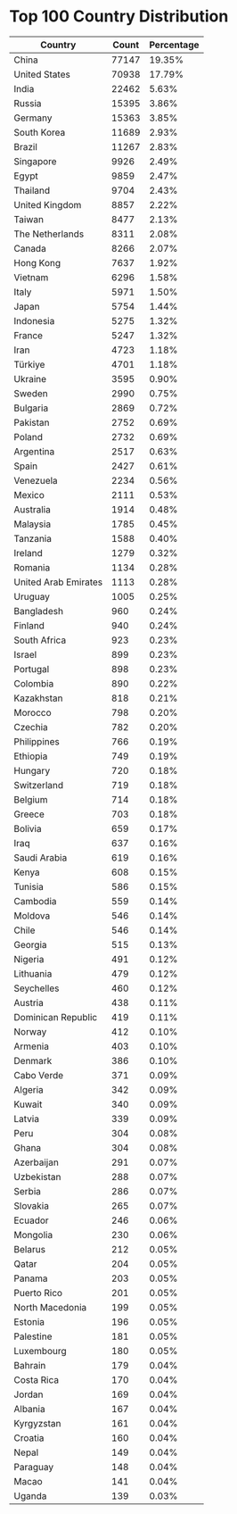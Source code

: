 # Top 100 Country Distribution
| Country | Count | Percentage |
|----|----|----|
| China | 77147 | 19.35% |
| United States | 70938 | 17.79% |
| India | 22462 | 5.63% |
| Russia | 15395 | 3.86% |
| Germany | 15363 | 3.85% |
| South Korea | 11689 | 2.93% |
| Brazil | 11267 | 2.83% |
| Singapore | 9926 | 2.49% |
| Egypt | 9859 | 2.47% |
| Thailand | 9704 | 2.43% |
| United Kingdom | 8857 | 2.22% |
| Taiwan | 8477 | 2.13% |
| The Netherlands | 8311 | 2.08% |
| Canada | 8266 | 2.07% |
| Hong Kong | 7637 | 1.92% |
| Vietnam | 6296 | 1.58% |
| Italy | 5971 | 1.50% |
| Japan | 5754 | 1.44% |
| Indonesia | 5275 | 1.32% |
| France | 5247 | 1.32% |
| Iran | 4723 | 1.18% |
| Türkiye | 4701 | 1.18% |
| Ukraine | 3595 | 0.90% |
| Sweden | 2990 | 0.75% |
| Bulgaria | 2869 | 0.72% |
| Pakistan | 2752 | 0.69% |
| Poland | 2732 | 0.69% |
| Argentina | 2517 | 0.63% |
| Spain | 2427 | 0.61% |
| Venezuela | 2234 | 0.56% |
| Mexico | 2111 | 0.53% |
| Australia | 1914 | 0.48% |
| Malaysia | 1785 | 0.45% |
| Tanzania | 1588 | 0.40% |
| Ireland | 1279 | 0.32% |
| Romania | 1134 | 0.28% |
| United Arab Emirates | 1113 | 0.28% |
| Uruguay | 1005 | 0.25% |
| Bangladesh | 960 | 0.24% |
| Finland | 940 | 0.24% |
| South Africa | 923 | 0.23% |
| Israel | 899 | 0.23% |
| Portugal | 898 | 0.23% |
| Colombia | 890 | 0.22% |
| Kazakhstan | 818 | 0.21% |
| Morocco | 798 | 0.20% |
| Czechia | 782 | 0.20% |
| Philippines | 766 | 0.19% |
| Ethiopia | 749 | 0.19% |
| Hungary | 720 | 0.18% |
| Switzerland | 719 | 0.18% |
| Belgium | 714 | 0.18% |
| Greece | 703 | 0.18% |
| Bolivia | 659 | 0.17% |
| Iraq | 637 | 0.16% |
| Saudi Arabia | 619 | 0.16% |
| Kenya | 608 | 0.15% |
| Tunisia | 586 | 0.15% |
| Cambodia | 559 | 0.14% |
| Moldova | 546 | 0.14% |
| Chile | 546 | 0.14% |
| Georgia | 515 | 0.13% |
| Nigeria | 491 | 0.12% |
| Lithuania | 479 | 0.12% |
| Seychelles | 460 | 0.12% |
| Austria | 438 | 0.11% |
| Dominican Republic | 419 | 0.11% |
| Norway | 412 | 0.10% |
| Armenia | 403 | 0.10% |
| Denmark | 386 | 0.10% |
| Cabo Verde | 371 | 0.09% |
| Algeria | 342 | 0.09% |
| Kuwait | 340 | 0.09% |
| Latvia | 339 | 0.09% |
| Peru | 304 | 0.08% |
| Ghana | 304 | 0.08% |
| Azerbaijan | 291 | 0.07% |
| Uzbekistan | 288 | 0.07% |
| Serbia | 286 | 0.07% |
| Slovakia | 265 | 0.07% |
| Ecuador | 246 | 0.06% |
| Mongolia | 230 | 0.06% |
| Belarus | 212 | 0.05% |
| Qatar | 204 | 0.05% |
| Panama | 203 | 0.05% |
| Puerto Rico | 201 | 0.05% |
| North Macedonia | 199 | 0.05% |
| Estonia | 196 | 0.05% |
| Palestine | 181 | 0.05% |
| Luxembourg | 180 | 0.05% |
| Bahrain | 179 | 0.04% |
| Costa Rica | 170 | 0.04% |
| Jordan | 169 | 0.04% |
| Albania | 167 | 0.04% |
| Kyrgyzstan | 161 | 0.04% |
| Croatia | 160 | 0.04% |
| Nepal | 149 | 0.04% |
| Paraguay | 148 | 0.04% |
| Macao | 141 | 0.04% |
| Uganda | 139 | 0.03% |
